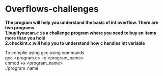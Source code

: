 # Overflows-challenges
 **The program will help you understand the basic of int overflow. There are two programs**<br>
 **1.buyifyoucan.c :is a challenge program where you need to buy an items more than you hold**<br >
**2.checkint.c:will help you to understand how c handles int variable**<br>
 
 To complie using gcc using commands<br>
 gcc <program.c> -o <program_name><br>
 chmod +x <program_name><br>
 ./program_name<br>
